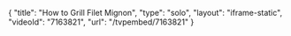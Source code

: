 {
    "title": "How to Grill Filet Mignon",
    "type": "solo",
    "layout": "iframe-static",
    "videoId": "7163821",
    "url": "\/tvpembed\/7163821"
}